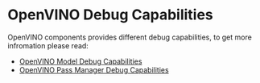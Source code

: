 # OpenVINO Debug Capabilities

OpenVINO components provides different debug capabilities, to get more infromation please read:

* [OpenVINO Model Debug Capabilities](https://docs.openvino.ai/latest/openvino_docs_OV_UG_Model_Representation.html#model-debug-capabilities)
* [OpenVINO Pass Manager Debug Capabilities](#todo)
